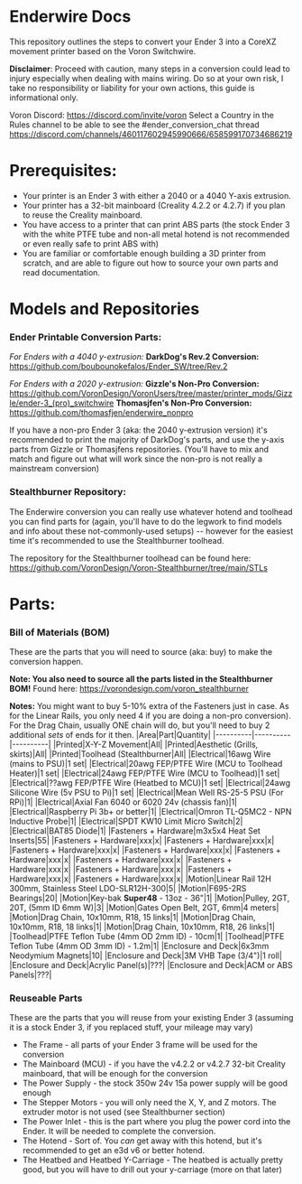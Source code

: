 # Enderwire Docs
This repository outlines the steps to convert your Ender 3 into a CoreXZ movement printer based on the Voron Switchwire.

**Disclaimer**: Proceed with caution, many steps in a conversion could lead to injury especially when dealing with mains wiring. Do so at your own risk, I take no responsibility or liability for your own actions, this guide is informational only.

Voron Discord: https://discord.com/invite/voron
Select a Country in the Rules channel to be able to see the #ender_conversion_chat thread https://discord.com/channels/460117602945990666/658599170734686219

# Prerequisites:
* Your printer is an Ender 3 with either a 2040 or a 4040 Y-axis extrusion.
* Your printer has a 32-bit mainboard (Creality 4.2.2 or 4.2.7) if you plan to reuse the Creality mainboard.
* You have access to a printer that can print ABS parts (the stock Ender 3 with the white PTFE tube and non-all metal hotend is not recommended or even really safe to print ABS with)
* You are familiar or comfortable enough building a 3D printer from scratch, and are able to figure out how to source your own parts and read documentation.

# Models and Repositories
### Ender Printable Conversion Parts:
*For Enders with a 4040 y-extrusion:*
**DarkDog's Rev.2 Conversion:** https://github.com/boubounokefalos/Ender_SW/tree/Rev.2

*For Enders with a 2020 y-extrusion:*
**Gizzle's Non-Pro Conversion:** https://github.com/VoronDesign/VoronUsers/tree/master/printer_mods/Gizzle/ender-3_(pro)_switchwire
**Thomasjfen's Non-Pro Conversion:** https://github.com/thomasfjen/enderwire_nonpro

If you have a non-pro Ender 3 (aka: the 2040 y-extrusion version) it's recommended to print the majority of DarkDog's parts, and use the y-axis parts from Gizzle or Thomasjfens repositories. (You'll have to mix and match and figure out what will work since the non-pro is not really a mainstream conversion)

### Stealthburner Repository:
The Enderwire conversion you can really use whatever hotend and toolhead you can find parts for (again, you'll have to do the legwork to find models and info about these not-commonly-used setups) -- however for the easiest time it's recommended to use the Stealthburner toolhead.

The repository for the Stealthburner toolhead can be found here: https://github.com/VoronDesign/Voron-Stealthburner/tree/main/STLs

# Parts:
### Bill of Materials (BOM)
These are the parts that you will need to source (aka: buy) to make the conversion happen. 

**Note: You also need to source all the parts listed in the Stealthburner BOM!** Found here: https://vorondesign.com/voron_stealthburner

**Notes:** You might want to buy 5-10% extra of the Fasteners just in case. As for the Linear Rails, you only need 4 if you are doing a non-pro conversion). For the Drag Chain, usually ONE chain will do, but you'll need to buy 2 additional *sets* of ends for it then.
|Area|Part|Quantity|
|----------|----------|----------|
|Printed|X-Y-Z Movement|All|
|Printed|Aesthetic (Grills, skirts)|All|
|Printed|Toolhead (Stealthburner|All|
|Electrical|16awg Wire (mains to PSU)|1 set|
|Electrical|20awg FEP/PTFE Wire (MCU to Toolhead Heater)|1 set|
|Electrical|24awg FEP/PTFE Wire (MCU to Toolhead)|1 set|
|Electrical|??awg FEP/PTFE Wire (Heatbed to MCU)|1 set|
|Electrical|24awg Silicone Wire (5v PSU to Pi)|1 set|
|Electrical|Mean Well RS-25-5 PSU (For RPi)|1|
|Electrical|Axial Fan 6040 or 6020 24v (chassis fan)|1|
|Electrical|Raspberry Pi 3b+ or better|1|
|Electrical|Omron TL-Q5MC2 - NPN Inductive Probe|1|
|Electrical|SPDT KW10 Limit Micro Switch|2|
|Electrical|BAT85 Diode|1|
|Fasteners + Hardware|m3x5x4 Heat Set Inserts|55|
|Fasteners + Hardware|xxx|x|
|Fasteners + Hardware|xxx|x|
|Fasteners + Hardware|xxx|x|
|Fasteners + Hardware|xxx|x|
|Fasteners + Hardware|xxx|x|
|Fasteners + Hardware|xxx|x|
|Fasteners + Hardware|xxx|x|
|Fasteners + Hardware|xxx|x|
|Fasteners + Hardware|xxx|x|
|Fasteners + Hardware|xxx|x|
|Motion|Linear Rail 12H 300mm, Stainless Steel LDO-SLR12H-300|5|
|Motion|F695-2RS Bearings|20|
|Motion|Key-bak **Super48** - 13oz - 36"|1|
|Motion|Pulley, 2GT, 20T, (5mm ID 6mm W)|3|
|Motion|Gates Open Belt, 2GT, 6mm|4 meters|
|Motion|Drag Chain, 10x10mm, R18, 15 links|1|
|Motion|Drag Chain, 10x10mm, R18, 18 links|1|
|Motion|Drag Chain, 10x10mm, R18, 26 links|1|
|Toolhead|PTFE Teflon Tube (4mm OD 2mm ID) - 10cm|1|
|Toolhead|PTFE Teflon Tube (4mm OD 3mm ID) - 1.2m|1|
|Enclosure and Deck|6x3mm Neodymium Magnets|10|
|Enclosure and Deck|3M VHB Tape (3/4")|1 roll|
|Enclosure and Deck|Acrylic Panel(s)|???|
|Enclosure and Deck|ACM or ABS Panels|???|

### Reuseable Parts
These are the parts that you will reuse from your existing Ender 3 (assuming it is a stock Ender 3, if you replaced stuff, your mileage may vary)

* The Frame - all parts of your Ender 3 frame will be used for the conversion
* The Mainboard (MCU) - if you have the v4.2.2 or v4.2.7 32-bit Creality mainboard, that will be enough for the conversion
* The Power Supply - the stock 350w 24v 15a power supply will be good enough
* The Stepper Motors - you will only need the X, Y, and Z motors. The extruder motor is not used (see Stealthburner section)
* The Power Inlet - this is the part where you plug the power cord into the Ender. It will be needed to complete the conversion.
* The Hotend - Sort of. You *can* get away with this hotend, but it's recommended to get an e3d v6 or better hotend. 
* The Heatbed and Heatbed Y-Carriage - The heatbed is actually pretty good, but you will have to drill out your y-carriage (more on that later)

